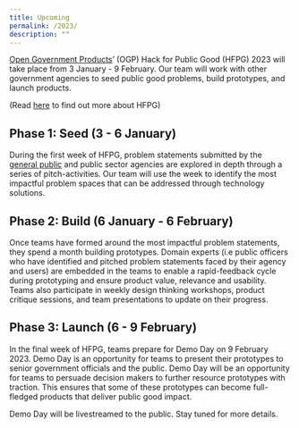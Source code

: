 ```yaml
---
title: Upcoming
permalink: /2023/
description: ""
---
```


[Open Government Products](https://open.gov.sg)’ (OGP) Hack for Public Good (HFPG) 2023 will take place from 3 January - 9 February. Our team will work with other government agencies to seed public good problems, build prototypes, and launch products. 

(Read [here](https://hack.gov.sg/about-hfpg/hfpg/) to find out more about HFPG)

Phase 1: Seed (3 - 6 January)
-----------------------------

During the first week of HFPG, problem statements submitted by the [general public](https://go.gov.sg/ogp-citizens) and public sector agencies are explored in depth through a series of pitch-activities. Our team will use the week to identify the most impactful problem spaces that can be addressed through technology solutions. 

Phase 2: Build (6 January - 6 February) 
----------------------------------------

Once teams have formed around the most impactful problem statements, they spend a month building prototypes. Domain experts (i.e public officers who have identified and pitched problem statements faced by their agency and users) are embedded in the teams to enable a rapid-feedback cycle during prototyping and ensure product value, relevance and usability. Teams also participate in weekly design thinking workshops, product critique sessions, and team presentations to update on their progress.

Phase 3: Launch (6 - 9 February)
--------------------------------

In the final week of HFPG, teams prepare for Demo Day on 9 February 2023. Demo Day is an opportunity for teams to present their prototypes to senior government officials and the public. Demo Day will be an opportunity for teams to persuade decision makers to further resource prototypes with traction. This ensures that some of these prototypes can become full-fledged products that deliver public good impact.

Demo Day will be livestreamed to the public. Stay tuned for more details.
